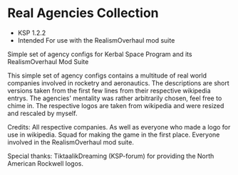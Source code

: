 # Real Agencies Collection

- KSP 1.2.2
- Intended For use with the RealismOverhaul mod suite

Simple set of agency configs for Kerbal Space Program and its RealismOverhaul Mod Suite

This simple set of agency configs contains a multitude of real world companies involved in rocketry and aeronautics.
The descriptions are short versions taken from the first few lines from their respective wikipedia entrys.
The agencies' mentality was rather arbitrarily chosen, feel free to chime in.
The respective logos are taken from wikipedia and were resized and rescaled by myself.


Credits:
All respective companies. As well as everyone who made a logo for use in wikipedia.
Squad for making the game in the first place.
Everyone involved in the RealismOverhaul mod suite.

Special thanks:
TiktaalikDreaming (KSP-forum) for providing the North American Rockwell logos.
